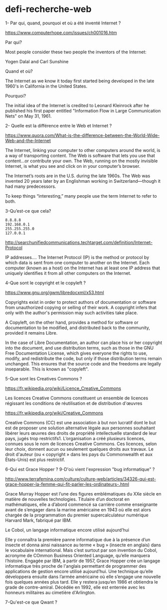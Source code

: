 # defi-recherche-web


1- Par qui, quand, pourquoi et où a été inventé Internet ?

https://www.computerhope.com/issues/ch001016.htm

Par qui?

Most people consider these two people the inventors of the Internet:

Yogen Dalal and Carl Sunshine

Quand et où?

The Internet as we know it today first started being developed in the late 1960's in California in the United States.

Pourquoi?

The initial idea of the Internet is credited to Leonard Kleinrock after he published his first paper entitled "Information Flow in Large Communication Nets" on May 31, 1961.

2- Quelle est la différence entre le Web et Internet ?

https://www.quora.com/What-is-the-difference-between-the-World-Wide-Web-and-the-Internet

The Internet, linking your computer to other computers around the  world, is a way of transporting content. The Web is software that lets  you use that content…or contribute your own. The Web, running on the  mostly invisible Internet, is what you see and click on in your  computer’s browser.

The Internet’s roots are in the U.S. during the late 1960s. The Web  was invented 20 years later by an Englishman working in  Switzerland—though it had many predecessors.

To keep things “interesting,” many people use the term Internet to refer to both.

3-Qu’est-ce que cela?

    8.8.8.8
    192.168.0.1
    255.255.255.0
    127.0.0.1

http://searchunifiedcommunications.techtarget.com/definition/Internet-Protocol

IP addresses....
The Internet Protocol (IP) is the method or protocol by which data is sent from one computer to another on the Internet. Each computer (known as a host) on the Internet has at least one IP address that uniquely identifies it from all other computers on the Internet. 

4-Que sont le copyright et le copyleft ?

https://www.gnu.org/gwm/libredocxml/x53.html

Copyrights exist in order to protect authors of documentation or software from unauthorized copying or selling of their work. A copyright infers that only with the author's permission may such activities take place.

A Copyleft, on the other hand, provides a method for software or documentation to be modified, and distributed back to the community, provided it remains Libre.

In the case of Libre Documentation, an author can place his or her copyright into the document, and use distribution terms, such as those in the GNU Free Documentation License, which gives everyone the rights to use, modify, and redistribute the code, but only if those distribution terms remain unchanged. This ensures that the source code and the freedoms are legally inseparable. This is known as "copyleft".

 
5-Que sont les Creatives Commons ?

https://fr.wikipedia.org/wiki/Licence_Creative_Commons

Les licences Creative Commons constituent un ensemble de licences régissant les conditions de réutilisation et de distribution d'œuvres 

https://fr.wikipedia.org/wiki/Creative_Commons

Creative Commons (CC) est une association à but non lucratif dont le but est de proposer une solution alternative légale aux personnes souhaitant libérer leurs œuvres des droits de propriété intellectuelle standard de leur pays, jugés trop restrictifs1. L’organisation a créé plusieurs licences, connues sous le nom de licences Creative Commons. Ces licences, selon leur choix, donnent aucun ou seulement quelques droits aux travaux. Le droit d'auteur (ou « copyright » dans les pays du Commonwealth et aux États-Unis) est plus restrictif.


6-Qui est Grace Hopper ?
9-D'où vient l'expression "bug informatique" ?


http://www.terrafemina.com/culture/culture-web/articles/34326-qui-est-grace-hopper-la-femme-qui-fit-parler-les-ordinateurs-.html

Grace Murray Hopper est l’une des figures emblématiques du XXe siècle en matière de nouvelles technologies. Titulaire d’un doctorat en mathématiques, elle a d’abord commencé sa carrière comme enseignante avant de s’engager dans la marine américaine en 1943 où elle est alors chargée de la programmation du premier supercalculateur numérique Harvard Mark, fabriqué par IBM.

Le Cobol, un langage informatique encore utilisé aujourd’hui

Elle y connaîtra la première panne informatique due à la présence d’un insecte et donna ainsi naissance au terme « bug » (insecte en anglais) dans le vocabulaire international. Mais c’est surtout par son invention du Cobol, acronyme de COmmon Business Oriented Language, qu’elle marquera l’histoire. Engagée par IBM, à partir de 1957, Grace Hopper crée un langage informatique très proche de l'anglais permettant de programmer des applications de gestion encore utilisé aujourd’hui. Une technique qu’elle développera ensuite dans l’armée américaine où elle s’engage une nouvelle fois quelques années plus tard. Elle y restera jusqu’en 1986 et obtiendra le grade de contre-amiral. Décédée en 1992, elle est enterrée avec les honneurs militaires au cimetière d'Arlington.


7-Qu'est-ce que Qwant ?




